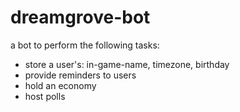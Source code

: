 # dreamgrove-bot

a bot to perform the following tasks:
- store a user's: in-game-name, timezone, birthday
- provide reminders to users 
- hold an economy
- host polls 
